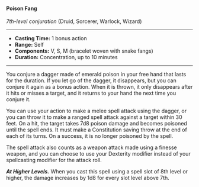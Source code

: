 #### Poison Fang
*7th-level conjuration* (Druid, Sorcerer, Warlock, Wizard)
___
- **Casting Time:** 1 bonus action 
- **Range:** Self 
- **Components:** V, S, M (bracelet woven with snake fangs) 
- **Duration:** Concentration, up to 10 minutes 
---
You conjure a dagger made of emerald poison in your free hand that lasts for the duration. If you let go of the dagger, it disappears, but you can conjure it again as a bonus action. When it is thrown, it only disappears after it hits or misses a target, and it returns to your hand the next time you conjure it. 

You can use your action to make a melee spell attack using the dagger, or you can throw it to make a ranged spell attack against a target within 30 feet. On a hit, the target takes 7d8 poison damage and becomes poisoned until the spell ends. It must make a Constitution saving throw at the end of each of its turns. On a success, it is no longer poisoned by the spell.

The spell attack also counts as a weapon attack made using a finesse weapon, and you can choose to use your Dexterity modifier instead of your spellcasting modifier for the attack roll.

***At Higher Levels.*** When you cast this spell using a spell slot of 8th level or higher, the damage increases by 1d8 for every slot level above 7th.
